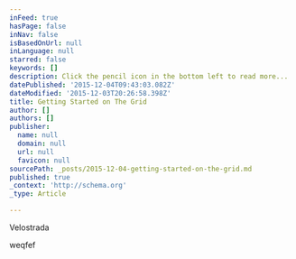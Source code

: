 ```yaml
---
inFeed: true
hasPage: false
inNav: false
isBasedOnUrl: null
inLanguage: null
starred: false
keywords: []
description: Click the pencil icon in the bottom left to read more...
datePublished: '2015-12-04T09:43:03.082Z'
dateModified: '2015-12-03T20:26:58.398Z'
title: Getting Started on The Grid
author: []
authors: []
publisher:
  name: null
  domain: null
  url: null
  favicon: null
sourcePath: _posts/2015-12-04-getting-started-on-the-grid.md
published: true
_context: 'http://schema.org'
_type: Article

---
```

Velostrada

weqfef